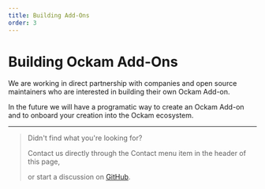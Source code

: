 ```yaml
---
title: Building Add-Ons
order: 3
---
```


# Building Ockam Add-Ons

We are working in direct partnership with companies and open source maintainers who are interested in building their own Ockam Add-on.

In the future we will have a programatic way to create an Ockam Add-on and to onboard your creation into the Ockam ecosystem.

---

> Didn't find what you're looking for?
>
> Contact us directly through the Contact menu item in the header of this page,
>
> or start a discussion on [GitHub](https://github.com/ockam-network/ockam/discussions).
